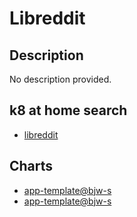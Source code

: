 # Libreddit

## Description

No description provided.

## k8 at home search

- [libreddit](https://nanne.dev/k8s-at-home-search/#/libreddit)

## Charts

- [app-template@bjw-s](https://bjw-s.github.io/helm-charts/)
- [app-template@bjw-s](http://bjw-s.github.io/helm-charts/)
